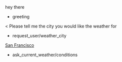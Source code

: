 hey there
* greeting

< Please tell me the city you would like the weather for
* request_user/weather_city

[San Francisco](city)
* ask_current_weather/conditions

